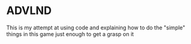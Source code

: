 # ADVLND
This is my attempt at using code and explaining how to do the "simple" things in this game just enough to get a grasp on it
